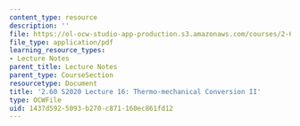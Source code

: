 ```yaml
---
content_type: resource
description: ''
file: https://ol-ocw-studio-app-production.s3.amazonaws.com/courses/2-60j-fundamentals-of-advanced-energy-conversion-spring-2020/1437d5925093b270c871160ec861fd12_MIT2_60s20_lec16.pdf
file_type: application/pdf
learning_resource_types:
- Lecture Notes
parent_title: Lecture Notes
parent_type: CourseSection
resourcetype: Document
title: '2.60 S2020 Lecture 16: Thermo-mechanical Conversion II'
type: OCWFile
uid: 1437d592-5093-b270-c871-160ec861fd12
---
```


